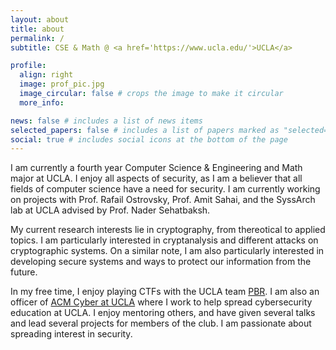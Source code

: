 ```yaml
---
layout: about
title: about
permalink: /
subtitle: CSE & Math @ <a href='https://www.ucla.edu/'>UCLA</a>

profile:
  align: right
  image: prof_pic.jpg
  image_circular: false # crops the image to make it circular
  more_info: 

news: false # includes a list of news items
selected_papers: false # includes a list of papers marked as "selected={true}"
social: true # includes social icons at the bottom of the page
---
```


I am currently a fourth year Computer Science & Engineering and Math major at UCLA. I enjoy all aspects of security, as I am a believer that all fields of computer science have a need for security. I am currently working on projects with Prof. Rafail Ostrovsky, Prof. Amit Sahai, and the SyssArch lab at UCLA advised by Prof. Nader Sehatbaksh.

My current research interests lie in cryptography, from thereotical to applied topics. I am particularly interested in cryptanalysis and different attacks on cryptographic systems. On a similar note, I am also particularly interested in developing secure systems and ways to protect our information from the future.

In my free time, I enjoy playing CTFs with the UCLA team [PBR](https://ctftime.org/team/186494/). I am also an officer of [ACM Cyber at UCLA](https://acmcyber.com) where I work to help spread cybersecurity education at UCLA. I enjoy mentoring others, and have given several talks and lead several projects for members of the club. I am passionate about spreading interest in security.


<!-- Write your biography here. Tell the world about yourself. Link to your favorite [subreddit](http://reddit.com). You can put a picture in, too. The code is already in, just name your picture `prof_pic.jpg` and put it in the `img/` folder.

Put your address / P.O. box / other info right below your picture. You can also disable any of these elements by editing `profile` property of the YAML header of your `_pages/about.md`. Edit `_bibliography/papers.bib` and Jekyll will render your [publications page](/al-folio/publications/) automatically.

Link to your social media connections, too. This theme is set up to use [Font Awesome icons](https://fontawesome.com/) and [Academicons](https://jpswalsh.github.io/academicons/), like the ones below. Add your Facebook, Twitter, LinkedIn, Google Scholar, or just disable all of them. -->
